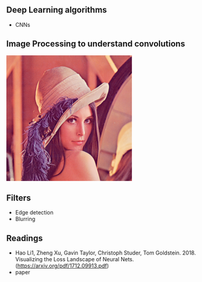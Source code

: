 ## Deep Learning algorithms

* CNNs 

## Image Processing to understand convolutions

!["Lenna"](Lenna.png)

## Filters

* Edge detection
* Blurring

## Readings

* Hao Li1, Zheng Xu, Gavin Taylor, Christoph Studer, Tom Goldstein. 2018. Visualizing the Loss Landscape of Neural Nets. (https://arxiv.org/pdf/1712.09913.pdf)
* paper 
